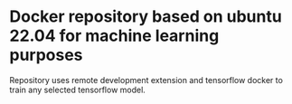 # Docker repository based on ubuntu 22.04 for machine learning purposes
Repository uses remote development extension and tensorflow docker to train any selected tensorflow model.